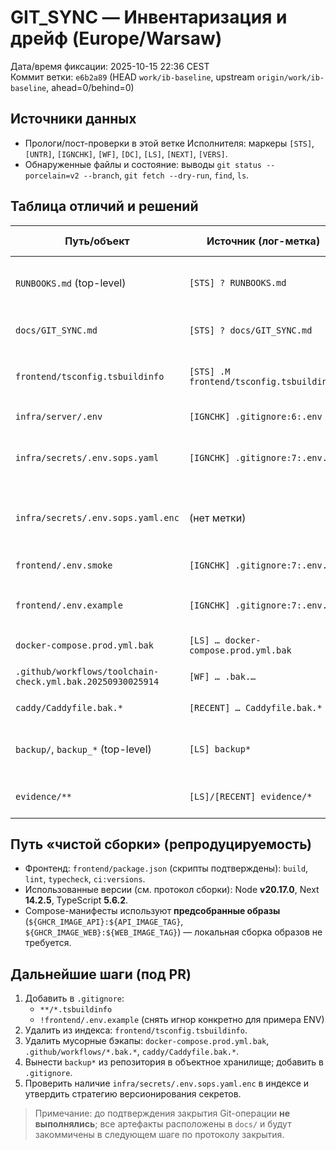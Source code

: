 # GIT_SYNC — Инвентаризация и дрейф (Europe/Warsaw)
Дата/время фиксации: 2025-10-15 22:36 CEST  
Коммит ветки: `e6b2a89` (HEAD `work/ib-baseline`, upstream `origin/work/ib-baseline`, ahead=0/behind=0)

## Источники данных
- Прологи/пост-проверки в этой ветке Исполнителя: маркеры `[STS]`, `[UNTR]`, `[IGNCHK]`, `[WF]`, `[DC]`, `[LS]`, `[NEXT]`, `[VERS]`.
- Обнаруженные файлы и состояние: выводы `git status --porcelain=v2 --branch`, `git fetch --dry-run`, `find`, `ls`.

## Таблица отличий и решений
| Путь/объект | Источник (лог-метка) | Статус (Tracked/Untracked/Ignored/UNKNOWN) | Наблюдение | Решение | Статус исполнения | Как проверить/закрыть |
|---|---|---|---|---|---|---|
| `RUNBOOKS.md` (top-level) | `[STS] ? RUNBOOKS.md` | **Untracked** | Операционная документация присутствует локально | **Внести в Git** | Pending PR | `git status -- RUNBOOKS.md` |
| `docs/GIT_SYNC.md` | `[STS] ? docs/GIT_SYNC.md` | **Untracked** | Отчёт об инвентаризации в `docs/` | **Внести в Git** | Pending PR | `git status -- docs/GIT_SYNC.md` |
| `frontend/tsconfig.tsbuildinfo` | `[STS] .M frontend/tsconfig.tsbuildinfo` | **Tracked (modified)** | Билд-артефакт TypeScript, попал в индекс | **Исключить**: добавить `**/*.tsbuildinfo` в `.gitignore` и `git rm --cached` | Pending PR | `git status -- frontend/tsconfig.tsbuildinfo` |
| `infra/server/.env` | `[IGNCHK] .gitignore:6:.env` | **Ignored** | Локальные секреты | **Исключить** (оставить игнор) | Done | `git check-ignore -v infra/server/.env` |
| `infra/secrets/.env.sops.yaml` | `[IGNCHK] .gitignore:7:.env.*` | **Ignored** | SOPS-исходник/плейн | **Исключить** (игнор), версионировать только защищённые артефакты | Done | `git check-ignore -v infra/secrets/.env.sops.yaml` |
| `infra/secrets/.env.sops.yaml.enc` | (нет метки) | **UNKNOWN (tracked?)** | Защищённый артефакт | **Должен быть единственным версионируемым секретным манифестом** | UNKNOWN | `git ls-files infra/secrets/.env.sops.yaml.enc` |
| `frontend/.env.smoke` | `[IGNCHK] .gitignore:7:.env.*` | **Ignored** | Тестовые ENV | **Исключить** (игнор оставить) | Done | `git check-ignore -v frontend/.env.smoke` |
| `frontend/.env.example` | `[IGNCHK] .gitignore:7:.env.*` | **Ignored (сейчас)** | Образец ENV должен быть в репо | **Внести в Git** и добавить `!frontend/.env.example` в `.gitignore` | Pending PR | `git ls-files frontend/.env.example` + правка `.gitignore` |
| `docker-compose.prod.yml.bak` | `[LS] … docker-compose.prod.yml.bak` | **Вероятно Tracked** | Исторический бэкап в корне | **Удалить из репо** (шум) | Pending PR | `git ls-files docker-compose.prod.yml.bak` |
| `.github/workflows/toolchain-check.yml.bak.20250930025914` | `[WF] … .bak.…` | **Tracked** | Бэкап workflow | **Удалить из репо** | Pending PR | `git ls-files .github/workflows/toolchain-check.yml.bak.20250930025914` |
| `caddy/Caddyfile.bak.*` | `[RECENT] … Caddyfile.bak.*` | **Tracked** | Бэкапы конфигов | **Удалить/перенести** в `_logs/` вне Git | Pending PR | `git ls-files 'caddy/Caddyfile.bak.*'` |
| `backup/`, `backup_*` (top-level) | `[LS] backup*` | **Tracked** | Исторические резервные копии | **Перенести** в объектное хранилище (R2/S3), исключить из Git | Pending PR | `git ls-files backup*` |
| `evidence/**` | `[LS]/[RECENT] evidence/*` | **Tracked** | Артефакты аудита/диагностики | **Оставить** (требование SSOT) | Keep | ссылки в `docs/` |

## Путь «чистой сборки» (репродуцируемость)
- Фронтенд: `frontend/package.json` (скрипты подтверждены): `build`, `lint`, `typecheck`, `ci:versions`.  
- Использованные версии (см. протокол сборки): Node **v20.17.0**, Next **14.2.5**, TypeScript **5.6.2**.
- Compose-манифесты используют **предсобранные образы** (`${GHCR_IMAGE_API}:${API_IMAGE_TAG}`, `${GHCR_IMAGE_WEB}:${WEB_IMAGE_TAG}`) — локальная сборка образов не требуется.

## Дальнейшие шаги (под PR)
1) Добавить в `.gitignore`:  
   - `**/*.tsbuildinfo`  
   - `!frontend/.env.example` (снять игнор конкретно для примера ENV)  
2) Удалить из индекса: `frontend/tsconfig.tsbuildinfo`.  
3) Удалить мусорные бэкапы: `docker-compose.prod.yml.bak`, `.github/workflows/*.bak.*`, `caddy/Caddyfile.bak.*`.  
4) Вынести `backup*` из репозитория в объектное хранилище; добавить в `.gitignore`.  
5) Проверить наличие `infra/secrets/.env.sops.yaml.enc` в индексе и утвердить стратегию версионирования секретов.

> Примечание: до подтверждения закрытия Git-операции **не выполнялись**; все артефакты расположены в `docs/` и будут закоммичены в следующем шаге по протоколу закрытия.

